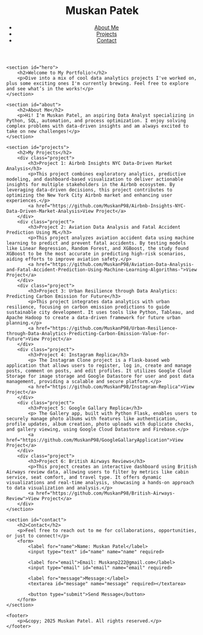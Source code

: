 <!DOCTYPE html>
<html lang="en">
<head>
    <meta charset="UTF-8">
    <meta name="viewport" content="width=device-width, initial-scale=1.0">
    <title>Muskan's Portfolio</title>
    <link rel="stylesheet" href="styles.css"> <!-- Link to your CSS file -->
</head>
<body>
    <header>
        <div class="navbar">
            <h1>Muskan Patek</h1>
            <nav>
                <ul>
                    <li><a href="#about">About Me</a></li>
                    <li><a href="#projects">Projects</a></li>
                    <li><a href="#contact">Contact</a></li>
                </ul>
            </nav>
        </div>
    </header>

    <section id="hero">
        <h2>Welcome to My Portfolio!</h2>
        <p>Dive into a mix of cool data analytics projects I've worked on, plus some exciting ones I'm currently brewing. Feel free to explore and see what’s in the works!</p>
    </section>

    <section id="about">
        <h2>About Me</h2>
        <p>Hi! I'm Muskan Patel, an aspiring Data Analyst specializing in Python, SQL, automation, and process optimization. I enjoy solving complex problems with data-driven insights and am always excited to take on new challenges!</p>
    </section>

    <section id="projects">
        <h2>My Projects</h2>
        <div class="project">
            <h3>Project 1: Airbnb Insights NYC Data-Driven Market Analysis</h3>
            <p>This project combines exploratory analytics, predictive modeling, and dashboard-based visualization to deliver actionable insights for multiple stakeholders in the Airbnb ecosystem. By leveraging data-driven decisions, this project contributes to optimizing the New York City Airbnb market and enhancing user experiences.</p>
            <a href="https://github.com/MuskanP98/Airbnb-Insights-NYC-Data-Driven-Market-Analysis>View Project</a>
        </div>
        <div class="project">
            <h3>Project 2: Aviation Data Analysis and Fatal Accident Prediction Using ML</h3>
            <p>This project analyzes aviation accident data using machine learning to predict and prevent fatal accidents. By testing models like Linear Regression, Random Forest, and XGBoost, the study found XGBoost to be the most accurate in predicting high-risk scenarios, aiding efforts to improve aviation safety.</p>
            <a href="https://github.com/MuskanP98/Aviation-Data-Analysis-and-Fatal-Accident-Prediction-Using-Machine-Learning-Algorithms-">View Project</a>
        </div>
        <div class="project">
            <h3>Project 3: Urban Resilience through Data Analytics: Predicting Carbon Emission for Future</h3>
            <p>This project integrates data analytics with urban resilience, focusing on carbon emission predictions to guide sustainable city development. It uses tools like Python, Tableau, and Apache Hadoop to create a data-driven framework for future urban planning.</p>
            <a href="https://github.com/MuskanP98/Urban-Resilience-through-Data-Analytics-Predicting-Carbon-Emission-Value-for-Future">View Project</a>
        </div>
        <div class="project">
            <h3>Project 4: Instagram Replica</h3>
            <p> The Instagram Clone project is a Flask-based web application that allows users to register, log in, create and manage posts, comment on posts, and edit profiles. It utilizes Google Cloud Storage for image storage and Google Datastore for user and post data management, providing a scalable and secure platform.</p>
            <a href="https://github.com/MuskanP98/Instagram-Replica">View Project</a>
        </div>
        <div class="project">
            <h3>Project 5: Google Gallary Replica</h3>
            <p> The Gallery app, built with Python Flask, enables users to securely manage photo albums with features like authentication, profile updates, album creation, photo uploads with duplicate checks, and gallery viewing, using Google Cloud Datastore and Firebase.</p>
            <a href="https://github.com/MuskanP98/GoogleGallaryApplication">View Project</a>
        </div>
        <div class="project">
            <h3>Project 6: British Airways Reviews</h3>
            <p>This project creates an interactive dashboard using British Airways review data, allowing users to filter by metrics like cabin service, seat comfort, and travel type. It offers dynamic visualizations and real-time analysis, showcasing a hands-on approach to data visualization and analysis.</p>
            <a href="https://github.com/MuskanP98/British-Airways-Review">View Project</a>
        </div>
    </section>

    <section id="contact">
        <h2>Contact</h2>
        <p>Feel free to reach out to me for collaborations, opportunities, or just to connect!</p>
        <form>
            <label for="name">Name: Muskan Patel</label>
            <input type="text" id="name" name="name" required>
            
            <label for="email">Email: Muskanp222@gmail.com</label>
            <input type="email" id="email" name="email" required>
            
            <label for="message">Message:</label>
            <textarea id="message" name="message" required></textarea>
            
            <button type="submit">Send Message</button>
        </form>
    </section>

    <footer>
        <p>&copy; 2025 Muskan Patel. All rights reserved.</p>
    </footer>
</body>
</html>
